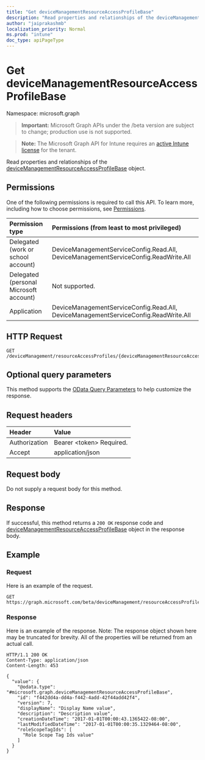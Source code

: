 ```yaml
---
title: "Get deviceManagementResourceAccessProfileBase"
description: "Read properties and relationships of the deviceManagementResourceAccessProfileBase object."
author: "jaiprakashmb"
localization_priority: Normal
ms.prod: "intune"
doc_type: apiPageType
---
```


# Get deviceManagementResourceAccessProfileBase

Namespace: microsoft.graph

> **Important:** Microsoft Graph APIs under the /beta version are subject to change; production use is not supported.

> **Note:** The Microsoft Graph API for Intune requires an [active Intune license](https://go.microsoft.com/fwlink/?linkid=839381) for the tenant.

Read properties and relationships of the [deviceManagementResourceAccessProfileBase](../resources/intune-rapolicy-devicemanagementresourceaccessprofilebase.md) object.

## Permissions
One of the following permissions is required to call this API. To learn more, including how to choose permissions, see [Permissions](/graph/permissions-reference).

<!-- { "blockType": "ignored"  } // Note: Removing this line will cause the permissions autogeneration tool to overwrite the table. -->
|Permission type|Permissions (from least to most privileged)|
|:---|:---|
|Delegated (work or school account)|DeviceManagementServiceConfig.Read.All, DeviceManagementServiceConfig.ReadWrite.All|
|Delegated (personal Microsoft account)|Not supported.|
|Application|DeviceManagementServiceConfig.Read.All, DeviceManagementServiceConfig.ReadWrite.All|

## HTTP Request
<!-- {
  "blockType": "ignored"
}
-->
``` http
GET /deviceManagement/resourceAccessProfiles/{deviceManagementResourceAccessProfileBaseId}
```

## Optional query parameters
This method supports the [OData Query Parameters](/graph/query-parameters) to help customize the response.

## Request headers
|Header|Value|
|:---|:---|
|Authorization|Bearer &lt;token&gt; Required.|
|Accept|application/json|

## Request body
Do not supply a request body for this method.

## Response
If successful, this method returns a `200 OK` response code and [deviceManagementResourceAccessProfileBase](../resources/intune-rapolicy-devicemanagementresourceaccessprofilebase.md) object in the response body.

## Example

### Request
Here is an example of the request.
``` http
GET https://graph.microsoft.com/beta/deviceManagement/resourceAccessProfiles/{deviceManagementResourceAccessProfileBaseId}
```

### Response
Here is an example of the response. Note: The response object shown here may be truncated for brevity. All of the properties will be returned from an actual call.
``` http
HTTP/1.1 200 OK
Content-Type: application/json
Content-Length: 453

{
  "value": {
    "@odata.type": "#microsoft.graph.deviceManagementResourceAccessProfileBase",
    "id": "f442dd4a-dd4a-f442-4add-42f44add42f4",
    "version": 7,
    "displayName": "Display Name value",
    "description": "Description value",
    "creationDateTime": "2017-01-01T00:00:43.1365422-08:00",
    "lastModifiedDateTime": "2017-01-01T00:00:35.1329464-08:00",
    "roleScopeTagIds": [
      "Role Scope Tag Ids value"
    ]
  }
}
```
